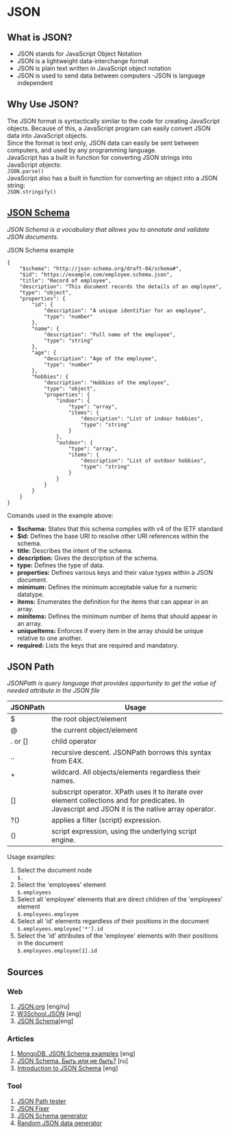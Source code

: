 # JSON

## What is JSON?
- JSON stands for JavaScript Object Notation
- JSON is a lightweight data-interchange format
- JSON is plain text written in JavaScript object notation
- JSON is used to send data between computers
 -JSON is language independent

## Why Use JSON?
The JSON format is syntactically similar to the code for creating JavaScript objects. Because of this, a JavaScript program can easily convert JSON data into JavaScript objects.  
Since the format is text only, JSON data can easily be sent between computers, and used by any programming language.  
JavaScript has a built in function for converting JSON strings into JavaScript objects:  
```JSON.parse()```  
JavaScript also has a built in function for converting an object into a JSON string:  
```JSON.stringify()```

## [JSON Schema](https://json-schema.org/)
_JSON Schema is a vocabulary that allows you to annotate and validate JSON documents._  

JSON Schema example
```
{
    "$schema": "http://json-schema.org/draft-04/schema#",
    "$id": "https://example.com/employee.schema.json",
    "title": "Record of employee",
    "description": "This document records the details of an employee",
    "type": "object",
    "properties": {
        "id": {
            "description": "A unique identifier for an employee",
            "type": "number"
        },
        "name": {
            "description": "Full name of the employee",
            "type": "string"
        },
        "age": {
            "description": "Age of the employee",
            "type": "number"
        },
        "hobbies": {
            "description": "Hobbies of the employee",
            "type": "object",
            "properties": {
                "indoor": {
                    "type": "array",
                    "items": {
                        "description": "List of indoor hobbies",
                        "type": "string"
                    }
                },
                "outdoor": {
                    "type": "array",
                    "items": {
                        "description": "List of outdoor hobbies",
                        "type": "string"
                    }
                }
            }
        }
    }
}
```
Comands used in the example above:
- **$schema:** States that this schema complies with v4 of the IETF standard
- **$id:** Defines the base URI to resolve other URI references within the schema.
- **title:** Describes the intent of the schema.
- **description:** Gives the description of the schema.
- **type:** Defines the type of data.
- **properties:** Defines various keys and their value types within a JSON document.
- **minimum:** Defines the minimum acceptable value for a numeric datatype.
- **items:** Enumerates the definition for the items that can appear in an array.
- **minItems:** Defines the minimum number of items that should appear in an array.
- **uniqueItems:** Enforces if every item in the array should be unique relative to one another.
- **required:** Lists the keys that are required and mandatory.

## JSON Path
_JSONPath is query language that provides opportunity to get the value of needed attribute in the JSON file_

|JSONPath| Usage|
|------------|-----------|
|$| the root object/element|
|@| the current object/element|
|. or []| child operator|
|..| recursive descent. JSONPath borrows this syntax from E4X.|
|*| wildcard. All objects/elements regardless their names.|
|[]| 	subscript operator. XPath uses it to iterate over element collections and for predicates. In Javascript and JSON it is the native array operator.|
|?()| applies a filter (script) expression.|
|()| script expression, using the underlying script engine.|

Usage examples:
1. Select the document node  
```$.```
2. Select the 'employees' element  
```$.employees```
3. Select all 'employee' elements that are direct children of the 'employees' element  
```$.employees.employee```
4. Select all 'id' elements regardless of their positions in the document  
```$.employees.employee['*'].id```
6. Select the 'id' attributes of the 'employee' elements with their positions in the document  
```$.employees.employee[1].id```

## Sources
### Web
1. [JSON.org](https://www.json.org/json-ru.html) [eng/ru]
2. [W3School.JSON](https://www.w3schools.com/js/js_json_intro.asp) [eng]
3. [JSON Schema](https://json-schema.org/)[eng]
### Articles
1. [MongoDB. JSON Schema examples](https://www.mongodb.com/basics/json-schema-examples) [eng]
2. [JSON Schema. Быть или не быть?](https://habr.com/ru/post/495766/) [ru]
3. [Introduction to JSON Schema](https://medium.com/swlh/an-introduction-to-json-schema-8eaea643fcda) [eng]
### Tool
1. [JSON Path tester](https://codebeautify.org/jsonpath-tester)
2. [JSON Fixer](https://codebeautify.org/json-fixer)
3. [JSON Schema generator](https://www.liquid-technologies.com/online-json-to-schema-converter)
4. [Random JSON data generator](https://codebeautify.org/json-generator)

